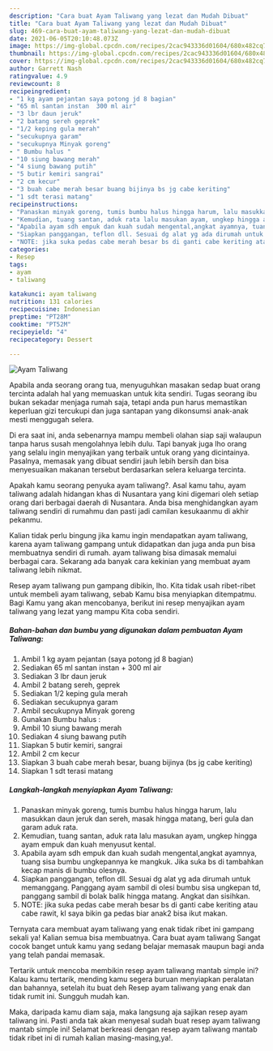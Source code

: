 ```yaml
---
description: "Cara buat Ayam Taliwang yang lezat dan Mudah Dibuat"
title: "Cara buat Ayam Taliwang yang lezat dan Mudah Dibuat"
slug: 469-cara-buat-ayam-taliwang-yang-lezat-dan-mudah-dibuat
date: 2021-06-05T20:10:48.073Z
image: https://img-global.cpcdn.com/recipes/2cac943336d01604/680x482cq70/ayam-taliwang-foto-resep-utama.jpg
thumbnail: https://img-global.cpcdn.com/recipes/2cac943336d01604/680x482cq70/ayam-taliwang-foto-resep-utama.jpg
cover: https://img-global.cpcdn.com/recipes/2cac943336d01604/680x482cq70/ayam-taliwang-foto-resep-utama.jpg
author: Garrett Nash
ratingvalue: 4.9
reviewcount: 8
recipeingredient:
- "1 kg ayam pejantan saya potong jd 8 bagian"
- "65 ml santan instan  300 ml air"
- "3 lbr daun jeruk"
- "2 batang sereh geprek"
- "1/2 keping gula merah"
- "secukupnya garam"
- "secukupnya Minyak goreng"
- " Bumbu halus "
- "10 siung bawang merah"
- "4 siung bawang putih"
- "5 butir kemiri sangrai"
- "2 cm kecur"
- "3 buah cabe merah besar buang bijinya bs jg cabe keriting"
- "1 sdt terasi matang"
recipeinstructions:
- "Panaskan minyak goreng, tumis bumbu halus hingga harum, lalu masukkan daun jeruk dan sereh, masak hingga matang, beri gula dan garam aduk rata."
- "Kemudian, tuang santan, aduk rata lalu masukan ayam, ungkep hingga ayam empuk dan kuah menyusut kental."
- "Apabila ayam sdh empuk dan kuah sudah mengental,angkat ayamnya, tuang sisa bumbu ungkepannya ke mangkuk. Jika suka bs di tambahkan kecap manis di bumbu olesnya."
- "Siapkan panggangan, teflon dll. Sesuai dg alat yg ada dirumah untuk memanggang. Panggang ayam sambil di olesi bumbu sisa ungkepan td, panggang sambil di bolak balik hingga matang. Angkat dan sisihkan."
- "NOTE: jika suka pedas cabe merah besar bs di ganti cabe keriting atau cabe rawit, kl saya bikin ga pedas biar anak2 bisa ikut makan."
categories:
- Resep
tags:
- ayam
- taliwang

katakunci: ayam taliwang 
nutrition: 131 calories
recipecuisine: Indonesian
preptime: "PT28M"
cooktime: "PT52M"
recipeyield: "4"
recipecategory: Dessert

---
```



![Ayam Taliwang](https://img-global.cpcdn.com/recipes/2cac943336d01604/680x482cq70/ayam-taliwang-foto-resep-utama.jpg)

Apabila anda seorang orang tua, menyuguhkan masakan sedap buat orang tercinta adalah hal yang memuaskan untuk kita sendiri. Tugas seorang ibu bukan sekadar menjaga rumah saja, tetapi anda pun harus memastikan keperluan gizi tercukupi dan juga santapan yang dikonsumsi anak-anak mesti menggugah selera.

Di era  saat ini, anda sebenarnya mampu membeli olahan siap saji walaupun tanpa harus susah mengolahnya lebih dulu. Tapi banyak juga lho orang yang selalu ingin menyajikan yang terbaik untuk orang yang dicintainya. Pasalnya, memasak yang dibuat sendiri jauh lebih bersih dan bisa menyesuaikan makanan tersebut berdasarkan selera keluarga tercinta. 



Apakah kamu seorang penyuka ayam taliwang?. Asal kamu tahu, ayam taliwang adalah hidangan khas di Nusantara yang kini digemari oleh setiap orang dari berbagai daerah di Nusantara. Anda bisa menghidangkan ayam taliwang sendiri di rumahmu dan pasti jadi camilan kesukaanmu di akhir pekanmu.

Kalian tidak perlu bingung jika kamu ingin mendapatkan ayam taliwang, karena ayam taliwang gampang untuk didapatkan dan juga anda pun bisa membuatnya sendiri di rumah. ayam taliwang bisa dimasak memalui berbagai cara. Sekarang ada banyak cara kekinian yang membuat ayam taliwang lebih nikmat.

Resep ayam taliwang pun gampang dibikin, lho. Kita tidak usah ribet-ribet untuk membeli ayam taliwang, sebab Kamu bisa menyiapkan ditempatmu. Bagi Kamu yang akan mencobanya, berikut ini resep menyajikan ayam taliwang yang lezat yang mampu Kita coba sendiri.

<!--inarticleads1-->

##### Bahan-bahan dan bumbu yang digunakan dalam pembuatan Ayam Taliwang:

1. Ambil 1 kg ayam pejantan (saya potong jd 8 bagian)
1. Sediakan 65 ml santan instan + 300 ml air
1. Sediakan 3 lbr daun jeruk
1. Ambil 2 batang sereh, geprek
1. Sediakan 1/2 keping gula merah
1. Sediakan secukupnya garam
1. Ambil secukupnya Minyak goreng
1. Gunakan  Bumbu halus :
1. Ambil 10 siung bawang merah
1. Sediakan 4 siung bawang putih
1. Siapkan 5 butir kemiri, sangrai
1. Ambil 2 cm kecur
1. Siapkan 3 buah cabe merah besar, buang bijinya (bs jg cabe keriting)
1. Siapkan 1 sdt terasi matang




<!--inarticleads2-->

##### Langkah-langkah menyiapkan Ayam Taliwang:

1. Panaskan minyak goreng, tumis bumbu halus hingga harum, lalu masukkan daun jeruk dan sereh, masak hingga matang, beri gula dan garam aduk rata.
1. Kemudian, tuang santan, aduk rata lalu masukan ayam, ungkep hingga ayam empuk dan kuah menyusut kental.
1. Apabila ayam sdh empuk dan kuah sudah mengental,angkat ayamnya, tuang sisa bumbu ungkepannya ke mangkuk. Jika suka bs di tambahkan kecap manis di bumbu olesnya.
1. Siapkan panggangan, teflon dll. Sesuai dg alat yg ada dirumah untuk memanggang. Panggang ayam sambil di olesi bumbu sisa ungkepan td, panggang sambil di bolak balik hingga matang. Angkat dan sisihkan.
1. NOTE: jika suka pedas cabe merah besar bs di ganti cabe keriting atau cabe rawit, kl saya bikin ga pedas biar anak2 bisa ikut makan.




Ternyata cara membuat ayam taliwang yang enak tidak ribet ini gampang sekali ya! Kalian semua bisa membuatnya. Cara buat ayam taliwang Sangat cocok banget untuk kamu yang sedang belajar memasak maupun bagi anda yang telah pandai memasak.

Tertarik untuk mencoba membikin resep ayam taliwang mantab simple ini? Kalau kamu tertarik, mending kamu segera buruan menyiapkan peralatan dan bahannya, setelah itu buat deh Resep ayam taliwang yang enak dan tidak rumit ini. Sungguh mudah kan. 

Maka, daripada kamu diam saja, maka langsung aja sajikan resep ayam taliwang ini. Pasti anda tak akan menyesal sudah buat resep ayam taliwang mantab simple ini! Selamat berkreasi dengan resep ayam taliwang mantab tidak ribet ini di rumah kalian masing-masing,ya!.

